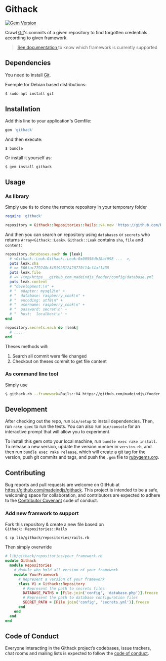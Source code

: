 # Githack

[![Gem Version](https://badge.fury.io/rb/githack.svg)](https://rubygems.org/gems/githack)

Crawl [Git][git]'s commits of a given repository to find forgotten credentials according to given framework.

> [See documentation ](https://www.rubydoc.info/gems/githack/Githack/Repositories) to know which framework is currently supported


## Dependencies

You need to install [Git][git].

Exemple for Debian based distributions:

```bash
$ sudo apt install git
```

## Installation

Add this line to your application's Gemfile:

```ruby
gem 'githack'
```

And then execute:

    $ bundle

Or install it yourself as:

    $ gem install githack

## Usage

### As library

Simply use tis to clone the remote repository in your temporary folder

```ruby
require 'githack'

repository = Githack::Repositories::Rails::v4.new 'https://github.com/RaspberryCook/website'
```

And then you can search on repository using `databases` or `secrets` who returns `Array<Githack::Leak>`. `Githack::Leak` contains `sha`, `file` and `content`:

```ruby
repository.databases.each do |leak|
  # <Githack::Leak:Githack::Leak:0x00556db18af998 ...  >,
  puts leak.sha
  # => 566fac779248c345192512423770f14cf4af1435
  puts leak.file
  # => /tmp/https___github_com_madeindjs_fooder/config/database.yml
  puts leak.content
  # "development:\n" +
  # "  adapter: mysql2\n" +
  # "  database: raspberry_cook\n" +
  # "  encoding: utf8\n" +
  # "  username: raspberry_cook\n" +
  # "  password: secret\n" +
  # "  host:  localhost\n" +
end

repository.secrets.each do |leak|
  # ....
end
```

Theses methods will:

1. Search all commit were file changed
2. Checkout on theses commit to get file content

### As command line tool

Simply use

```bash
$ githack.rb --framework=Rails::V4 https://github.com/madeindjs/fooder
```

## Development

After checking out the repo, run `bin/setup` to install dependencies. Then, run `rake spec` to run the tests. You can also run `bin/console` for an interactive prompt that will allow you to experiment.

To install this gem onto your local machine, run `bundle exec rake install`. To release a new version, update the version number in `version.rb`, and then run `bundle exec rake release`, which will create a git tag for the version, push git commits and tags, and push the `.gem` file to [rubygems.org](https://rubygems.org).

## Contributing

Bug reports and pull requests are welcome on GitHub at https://github.com/madeindjs/githack. This project is intended to be a safe, welcoming space for collaboration, and contributors are expected to adhere to the [Contributor Covenant](http://contributor-covenant.org) code of conduct.

### Add new framwork to support

Fork this repository & create a new file based on `Githack::Repositories::Rails`

```bash
$ cp lib/githack/repositories/rails.rb
```

Then simply overwride

```ruby
# lib/githack/repositories/your_framework.rb
module Githack
  module Repositories
    # Module who hold all version of your framework
    module YourFramework
      # Represent a version of your framework
      class V1 < Githack::Repository
        # Represent the path to secrets files
        DATABASE_PATHS = [File.join('config', 'database.php')].freeze
        # Represent the path to database configuration files
        SECRET_PATH = [File.join('config', 'secrets.yml')].freeze
      end
    end
  end
end
```

## Code of Conduct

Everyone interacting in the Githack project’s codebases, issue trackers, chat rooms and mailing lists is expected to follow the [code of conduct](https://github.com/[USERNAME]/githack/blob/master/CODE_OF_CONDUCT.md).

[git]: https://git-scm.com/
